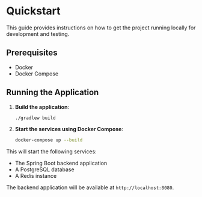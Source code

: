 # Quickstart

This guide provides instructions on how to get the project running locally for development and testing.

## Prerequisites

- Docker
- Docker Compose

## Running the Application

1.  **Build the application**:

    ```bash
    ./gradlew build
    ```

2.  **Start the services using Docker Compose**:

    ```bash
    docker-compose up --build
    ```

This will start the following services:
- The Spring Boot backend application
- A PostgreSQL database
- A Redis instance

The backend application will be available at `http://localhost:8080`.
